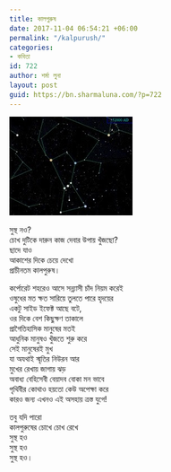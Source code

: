 ```yaml
---
title: কালপুরুষ
date: 2017-11-04 06:54:21 +06:00
permalink: "/kalpurush/"
categories:
- কবিতা
id: 722
author: শর্মা লুনা
layout: post
guid: https://bn.sharmaluna.com/?p=722
---
```


[![](/assets/images/wp-content/uploads/2017/11/23279015_1744593365551322_9202189996885278720_n.jpg)](/assets/images/wp-content/uploads/2017/11/23279015_1744593365551322_9202189996885278720_n.jpg)

সুস্থ নও?  
চোখ দুটিকে দারুন কাজ দেবার উপায় খুঁজছো?  
ছাদে যাও  
আকাশের দিকে চেয়ে দেখো  
প্রাচীনতম কালপুরুষ।

কর্পোরেট শহরেও আসে সন্ন্যাসী চাঁদ নিয়ম করেই  
ওষুধের মত ক্ষত সারিয়ে তুলতে পারে হৃদয়ের  
একটু সাইড ইফেক্ট আছে বটে,  
ওর দিকে বেশ কিছুক্ষণ তাকালে  
প্রাগৈতিহাসিক মানুষের মতই  
আধুনিক মানুষও খুঁজতে শুরু করে  
সেই মানুষেরই মুখ  
যা অযথাই স্মৃতির নিউরন আর  
মুখের রেখায় জাগায় ঝড়  
অবাধ্য বেহিসেবী বেয়াদব বোকা মন ভাবে  
পৃথিবীর কোথাও হয়তো কেউ অপেক্ষা করে  
কারও জন্য এখনও এই অসহায় ত্রস্ত যুগে!

তবু যদি পারো  
কালপুরুষের চোখে চোখ রেখে  
সুস্থ হও  
সুস্থ হও  
সুস্থ হও।
